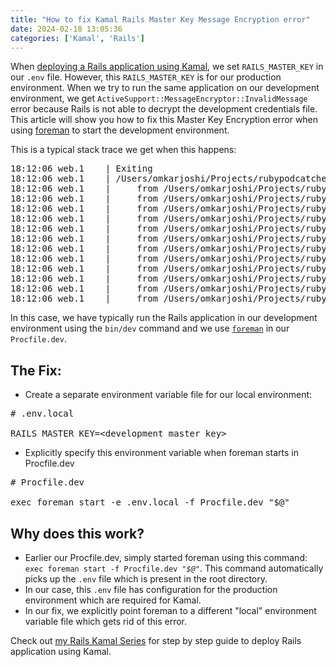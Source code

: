 ```yaml
---
title: "How to fix Kamal Rails Master Key Message Encryption error"
date: 2024-02-18 13:05:36
categories: ['Kamal', 'Rails']
---
```


<!-- wp:paragraph -->
<p class="">When <a href="https://joshio1.blog/basic-guide-to-deploy-a-rails-7-application-using-kamal-on-hetzner-cloud/">deploying a Rails application using Kamal</a>, we set <code>RAILS_MASTER_KEY</code> in our <code>.env</code> file. However, this <code>RAILS_MASTER_KEY</code> is for our production environment. When we try to run the same application on our development environment, we get <code>ActiveSupport::MessageEncryptor::InvalidMessage</code> error because Rails is not able to decrypt the development credentials file. This article will show you how to fix this Master Key Encryption error when using <a href="https://github.com/ddollar/foreman">foreman</a> to start the development environment. </p>
<!-- /wp:paragraph -->

<!-- wp:paragraph -->
<p class="">This is a typical stack trace we get when this happens:</p>
<!-- /wp:paragraph -->

<!-- wp:syntaxhighlighter/code {"language":"bash"} -->
<pre class="wp-block-syntaxhighlighter-code">18:12:06 web.1    | Exiting
18:12:06 web.1    | /Users/omkarjoshi/Projects/rubypodcatcher/.bundle/ruby/3.2.0/gems/activesupport-7.1.1/lib/active_support/messages/codec.rb:57:in `catch_and_raise': ActiveSupport::MessageEncryptor::InvalidMessage
18:12:06 web.1    |     from /Users/omkarjoshi/Projects/rubypodcatcher/.bundle/ruby/3.2.0/gems/activesupport-7.1.1/lib/active_support/message_encryptor.rb:242:in `decrypt_and_verify'
18:12:06 web.1    |     from /Users/omkarjoshi/Projects/rubypodcatcher/.bundle/ruby/3.2.0/gems/activesupport-7.1.1/lib/active_support/encrypted_file.rb:109:in `decrypt'
18:12:06 web.1    |     from /Users/omkarjoshi/Projects/rubypodcatcher/.bundle/ruby/3.2.0/gems/activesupport-7.1.1/lib/active_support/encrypted_file.rb:72:in `read'
18:12:06 web.1    |     from /Users/omkarjoshi/Projects/rubypodcatcher/.bundle/ruby/3.2.0/gems/activesupport-7.1.1/lib/active_support/encrypted_configuration.rb:57:in `read'
18:12:06 web.1    |     from /Users/omkarjoshi/Projects/rubypodcatcher/.bundle/ruby/3.2.0/gems/activesupport-7.1.1/lib/active_support/encrypted_configuration.rb:76:in `config'
18:12:06 web.1    |     from /Users/omkarjoshi/Projects/rubypodcatcher/.bundle/ruby/3.2.0/gems/activesupport-7.1.1/lib/active_support/encrypted_configuration.rb:95:in `options'
18:12:06 web.1    |     from /Users/omkarjoshi/Projects/rubypodcatcher/.bundle/ruby/3.2.0/gems/activesupport-7.1.1/lib/active_support/core_ext/module/delegation.rb:332:in `method_missing'
18:12:06 web.1    |     from /Users/omkarjoshi/Projects/rubypodcatcher/.bundle/ruby/3.2.0/gems/devise-4.9.2/lib/devise/secret_key_finder.rb:24:in `key_exists?'
18:12:06 web.1    |     from /Users/omkarjoshi/Projects/rubypodcatcher/.bundle/ruby/3.2.0/gems/devise-4.9.2/lib/devise/secret_key_finder.rb:10:in `find'
18:12:06 web.1    |     from /Users/omkarjoshi/Projects/rubypodcatcher/.bundle/ruby/3.2.0/gems/devise-4.9.2/lib/devise/rails.rb:37:in `block in &lt;class:Engine>'
18:12:06 web.1    |     from /Users/omkarjoshi/Projects/rubypodcatcher/.bundle/ruby/3.2.0/gems/railties-7.1.1/lib/rails/initializable.rb:32:in `instance_exec'
18:12:06 web.1    |     from /Users/omkarjoshi/Projects/rubypodcatcher/.bundle/ruby/3.2.0/gems/railties-7.1.1/lib/rails/initializable.rb:32:in `run'</pre>
<!-- /wp:syntaxhighlighter/code -->

<!-- wp:paragraph -->
<p class=""></p>
<!-- /wp:paragraph -->

<!-- wp:paragraph -->
<p class="">In this case, we have typically run the Rails application in our development environment using the <code>bin/dev</code> command and we use <code><a href="https://github.com/ddollar/foreman">foreman</a></code> in our <code>Procfile.dev</code>.</p>
<!-- /wp:paragraph -->

<!-- wp:heading -->
<h2 class="wp-block-heading">The Fix:</h2>
<!-- /wp:heading -->

<!-- wp:list -->
<ul class=""><!-- wp:list-item -->
<li class="">Create a separate environment variable file for our local environment:</li>
<!-- /wp:list-item --></ul>
<!-- /wp:list -->

<!-- wp:syntaxhighlighter/code {"language":"bash"} -->
<pre class="wp-block-syntaxhighlighter-code"># .env.local

RAILS_MASTER_KEY=&lt;development_master_key></pre>
<!-- /wp:syntaxhighlighter/code -->

<!-- wp:list -->
<ul class=""><!-- wp:list-item -->
<li class="">Explicitly specify this environment variable when foreman starts in Procfile.dev</li>
<!-- /wp:list-item --></ul>
<!-- /wp:list -->

<!-- wp:syntaxhighlighter/code {"language":"bash"} -->
<pre class="wp-block-syntaxhighlighter-code"># Procfile.dev

exec foreman start -e .env.local -f Procfile.dev "$@"</pre>
<!-- /wp:syntaxhighlighter/code -->

<!-- wp:heading -->
<h2 class="wp-block-heading">Why does this work?</h2>
<!-- /wp:heading -->

<!-- wp:list -->
<ul class=""><!-- wp:list-item -->
<li class="">Earlier our Procfile.dev, simply started foreman using this command: <code>exec foreman start -f Procfile.dev "<em>$@</em>"</code>. This command automatically picks up the <code>.env</code> file which is present in the root directory.</li>
<!-- /wp:list-item -->

<!-- wp:list-item -->
<li class="">In our case, this <code>.env</code> file has configuration for the production environment which are required for Kamal.</li>
<!-- /wp:list-item -->

<!-- wp:list-item -->
<li class="">In our fix, we explicitly point foreman to a different "local" environment variable file which gets rid of this error.</li>
<!-- /wp:list-item --></ul>
<!-- /wp:list -->

<!-- wp:paragraph -->
<p class="">Check out <a href="https://joshio1.blog/basic-guide-to-deploy-a-rails-7-application-using-kamal-on-hetzner-cloud/">my Rails Kamal Series</a> for step by step guide to deploy Rails application using Kamal. </p>
<!-- /wp:paragraph -->
